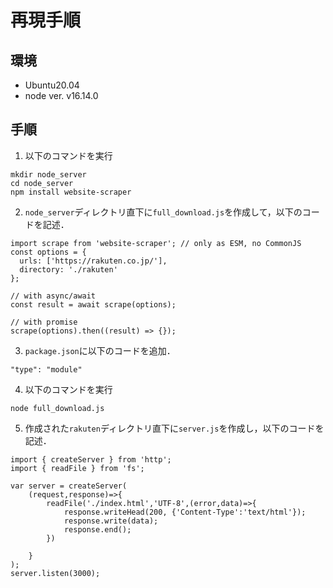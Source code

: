 # 再現手順
## 環境
- Ubuntu20.04
- node ver. v16.14.0
## 手順
1. 以下のコマンドを実行
```
mkdir node_server
cd node_server
npm install website-scraper
```

2. `node_server`ディレクトリ直下に`full_download.js`を作成して，以下のコードを記述．
```
import scrape from 'website-scraper'; // only as ESM, no CommonJS
const options = {
  urls: ['https://rakuten.co.jp/'],
  directory: './rakuten'
};

// with async/await
const result = await scrape(options);

// with promise
scrape(options).then((result) => {});
```

3. `package.json`に以下のコードを追加．
```
"type": "module"
```

4. 以下のコマンドを実行
```
node full_download.js
```

5. 作成された`rakuten`ディレクトリ直下に`server.js`を作成し，以下のコードを記述．
```
import { createServer } from 'http';
import { readFile } from 'fs';

var server = createServer(
    (request,response)=>{
        readFile('./index.html','UTF-8',(error,data)=>{
            response.writeHead(200, {'Content-Type':'text/html'});
            response.write(data);
            response.end();
        })
       
    }
);
server.listen(3000);
```